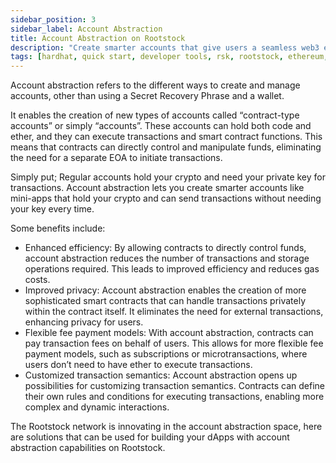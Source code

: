 ```yaml
---
sidebar_position: 3
sidebar_label: Account Abstraction
title: Account Abstraction on Rootstock
description: "Create smarter accounts that give users a seamless web3 experience" 
tags: [hardhat, quick start, developer tools, rsk, rootstock, ethereum, dApps, smart contracts]
---
```


Account abstraction refers to the different ways to create and manage accounts, other than using a Secret Recovery Phrase and a wallet. 

It enables the creation of new types of accounts called “contract-type accounts” or simply “accounts”. These accounts can hold both code and ether, and they can execute transactions and smart contract functions. This means that contracts can directly control and manipulate funds, eliminating the need for a separate EOA to initiate transactions.

Simply put;
Regular accounts hold your crypto and need your private key for transactions. Account abstraction lets you create smarter accounts like mini-apps that hold your crypto and can send transactions without needing your key every time.

Some benefits include:
- Enhanced efficiency: By allowing contracts to directly control funds, account abstraction reduces the number of transactions and storage operations required. This leads to improved efficiency and reduces gas costs.
- Improved privacy: Account abstraction enables the creation of more sophisticated smart contracts that can handle transactions privately within the contract itself. It eliminates the need for external transactions, enhancing privacy for users.
- Flexible fee payment models: With account abstraction, contracts can pay transaction fees on behalf of users. This allows for more flexible fee payment models, such as subscriptions or microtransactions, where users don’t need to have ether to execute transactions.
- Customized transaction semantics: Account abstraction opens up possibilities for customizing transaction semantics. Contracts can define their own rules and conditions for executing transactions, enabling more complex and dynamic interactions.

The Rootstock network is innovating in the account abstraction space, here are solutions that can be used for building your dApps with account abstraction capabilities on Rootstock.

<br></br>

<CardsGrid>
  <CardsGridItem
    title="Etherspot Prime SDK"
    subtitle="account abstraction"
    color="green"
    description="Etherspot is an Account Abstraction infrastructure designed to help developers create an unparalleled user experience for their blockchain protocols on Ethereum and EVM-compatible chains."
    linkHref="/dev-tools/account-abstraction/etherspot/"
    linkTitle="Build with Etherspot"
  />
  <!-- <CardsGridItem
    title="Gelato"
    subtitle="account abstraction, mainnet"
    color="green"
    description="Smart Contract-Enabled Accounts on Rootstock."
    linkHref="https://gelato.network/"
    linkTitle="Build with Gelato"
  /> -->
</CardsGrid>


